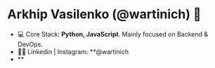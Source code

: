<h1 align="left">Arkhip Vasilenko (@wartinich) 👋</h1>

- 💻 Core Stack: **Python, JavaScript**. Mainly focused on Backend & DevOps.
- 👨‍💻 Linkedin | Instagram: **@wartinich
- **

